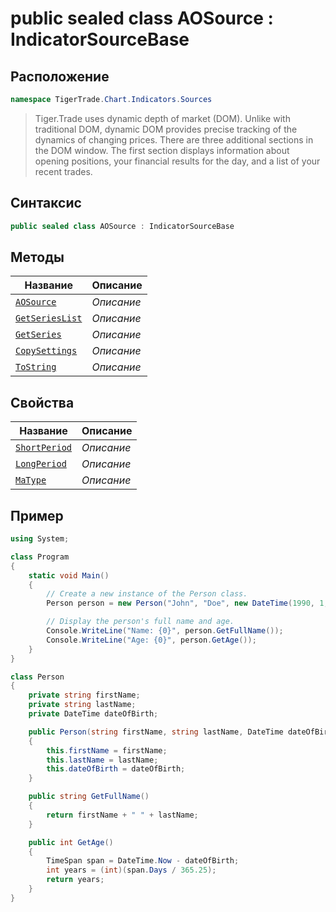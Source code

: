 
# public sealed class AOSource : IndicatorSourceBase
## Расположение
```csharp
namespace TigerTrade.Chart.Indicators.Sources
```



> Tiger.Trade uses dynamic depth of market (DOM). Unlike with traditional DOM, dynamic DOM provides precise tracking of the dynamics of changing prices. There are three additional sections in the DOM window. The first section displays information about opening positions, your financial results for the day, and a list of your recent trades.

## Синтаксис
```csharp
public sealed class AOSource : IndicatorSourceBase
```


## Методы
| Название | Описание |
| --- | --- |
| [`AOSource`](./AOSource.cs/metody/AOSource.md) | *Описание* |
| [`GetSeriesList`](./AOSource.cs/metody/GetSeriesList.md) | *Описание* |
| [`GetSeries`](./AOSource.cs/metody/GetSeries.md) | *Описание* |
| [`CopySettings`](./AOSource.cs/metody/CopySettings.md) | *Описание* |
| [`ToString`](./AOSource.cs/metody/ToString.md) | *Описание* |

## Свойства
| Название | Описание |
| --- | --- |
| [`ShortPeriod`](./AOSource.cs/svoistva/ShortPeriod.md) | *Описание* |
| [`LongPeriod`](./AOSource.cs/svoistva/LongPeriod.md) | *Описание* |
| [`MaType`](./AOSource.cs/svoistva/MaType.md) | *Описание* |


## Пример
```csharp
using System;

class Program
{
    static void Main()
    {
        // Create a new instance of the Person class.
        Person person = new Person("John", "Doe", new DateTime(1990, 1, 1));

        // Display the person's full name and age.
        Console.WriteLine("Name: {0}", person.GetFullName());
        Console.WriteLine("Age: {0}", person.GetAge());
    }
}

class Person
{
    private string firstName;
    private string lastName;
    private DateTime dateOfBirth;

    public Person(string firstName, string lastName, DateTime dateOfBirth)
    {
        this.firstName = firstName;
        this.lastName = lastName;
        this.dateOfBirth = dateOfBirth;
    }

    public string GetFullName()
    {
        return firstName + " " + lastName;
    }

    public int GetAge()
    {
        TimeSpan span = DateTime.Now - dateOfBirth;
        int years = (int)(span.Days / 365.25);
        return years;
    }
}
```

